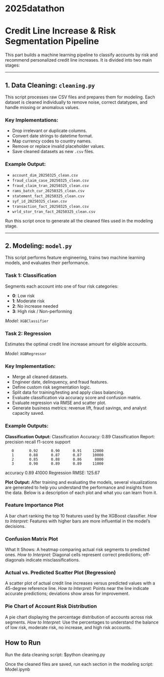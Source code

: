# 2025datathon


# Credit Line Increase & Risk Segmentation Pipeline

This part builds a machine learning pipeline to classify accounts by risk and recommend personalized credit line increases. It is divided into two main stages:

---

## 1. Data Cleaning: `cleaning.py`

This script processes raw CSV files and prepares them for modeling. Each dataset is cleaned individually to remove noise, correct datatypes, and handle missing or anomalous values.

### Key Implementations:
- Drop irrelevant or duplicate columns.
- Convert date strings to datetime format.
- Map currency codes to country names.
- Remove or replace invalid placeholder values.
- Save cleaned datasets as new `.csv` files.

### Example Output:
- `account_dim_20250325_clean.csv`
- `fraud_claim_case_20250325_clean.csv`
- `fraud_claim_tran_20250325_clean.csv`
- `rams_batch_cur_20250325_clean.csv`
- `statement_fact_20250325_clean.csv`
- `syf_id_20250325_clean.csv`
- `transaction_fact_20250325_clean.csv`
- `wrld_stor_tran_fact_20250325_clean.csv`

Run this script once to generate all the cleaned files used in the modeling stage.

---

## 2. Modeling: `model.py`

This script performs feature engineering, trains two machine learning models, and evaluates their performance.

### Task 1: Classification
Segments each account into one of four risk categories:
- **0**: Low risk
- **1**: Moderate risk
- **2**: No increase needed
- **3**: High risk / Non-performing

*Model:* `XGBClassifier`

### Task 2: Regression
Estimates the optimal credit line increase amount for eligible accounts.

*Model:* `XGBRegressor`

### Key Implementation:
- Merge all cleaned datasets.
- Engineer date, delinquency, and fraud features.
- Define custom risk segmentation logic.
- Split data for training/testing and apply class balancing.
- Evaluate classification via accuracy score and confusion matrix.
- Evaluate regression via RMSE and scatter plot.
- Generate business metrics: revenue lift, fraud savings, and analyst capacity saved.

### Example Outputs:

**Classification Output:**
Classification Accuracy: 0.89 Classification Report: precision recall f1-score support

       0       0.92      0.90      0.91     12000
       1       0.88      0.87      0.87     10000
       2       0.85      0.88      0.86      8000
       3       0.90      0.89      0.89     11000

accuracy                           0.89     41000
Regression RMSE: 125.67

**Plot Output:**
After training and evaluating the models, several visualizations are generated to help you understand the performance and insights from the data. Below is a description of each plot and what you can learn from it.

### Feature Importance Plot
A bar chart ranking the top 10 features used by the XGBoost classifier.
*How to Interpret:*
Features with higher bars are more influential in the model’s decisions.

### Confusion Matrix Plot
What It Shows:
A heatmap comparing actual risk segments to predicted ones.
*How to Interpret:*
Diagonal cells represent correct predictions; off-diagonals indicate misclassifications.

### Actual vs. Predicted Scatter Plot (Regression)
A scatter plot of actual credit line increases versus predicted values with a 45-degree reference line.
*How to Interpret:*
Points near the line indicate accurate predictions; deviations show areas for improvement.

### Pie Chart of Account Risk Distribution
A pie chart displaying the percentage distribution of accounts across risk segments.
*How to Interpret:*
Use the percentages to understand the balance of low risk, moderate risk, no increase, and high risk accounts.


## How to Run
Run the data cleaning script:
$python cleaning.py

Once the cleaned files are saved, run each section in the modeling script:
Model.ipynb
